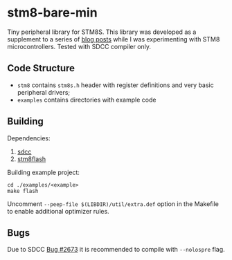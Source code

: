 # stm8-bare-min

Tiny peripheral library for STM8S. This library was developed as a supplement to a series of [blog posts](https://lujji.github.io/blog/bare-metal-programming-stm8/) while I was experimenting with STM8 microcontrollers. Tested with SDCC compiler only.

## Code Structure
* `stm8` contains `stm8s.h` header with register definitions and very basic peripheral drivers;
* `examples` contains directories with example code

## Building
Dependencies:
 1. [sdcc](https://sourceforge.net/projects/sdcc/)
 2. [stm8flash](https://github.com/vdudouyt/stm8flash)

Building example project:

```
cd ./examples/<example>
make flash
```
Uncomment `--peep-file $(LIBDIR)/util/extra.def` option in the Makefile to enable additional optimizer rules.

## Bugs
Due to SDCC [Bug #2673](https://sourceforge.net/p/sdcc/bugs/2673/) it is recommended to compile with `--nolospre` flag.
